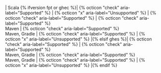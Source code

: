| Scala {% ifversion fpt or ghec %}| {% octicon "check" aria-label="Supported" %} | {% octicon "x" aria-label="Unsupported" %} | {% octicon "check" aria-label="Supported" %} | {% octicon "check" aria-label="Supported" %}<br>Maven | {% octicon "check" aria-label="Supported" %}<br>Maven, Gradle | {% octicon "check" aria-label="Supported" %} | {% octicon "x" aria-label="Unsupported" %} |{% elsif ghes %}| {% octicon "check" aria-label="Supported" %} | {% octicon "check" aria-label="Supported" %}<br>Maven, Gradle | {% octicon "check" aria-label="Supported" %}<br>Maven, Gradle | {% octicon "check" aria-label="Supported" %} | {% octicon "x" aria-label="Unsupported" %} |{% endif %}
